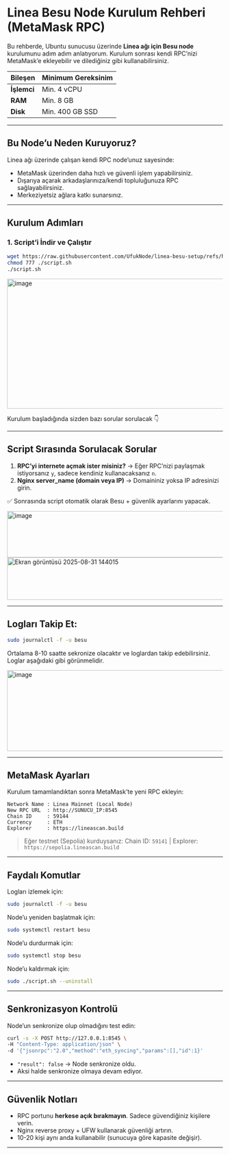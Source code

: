 # Linea Besu Node Kurulum Rehberi (MetaMask RPC)

Bu rehberde, Ubuntu sunucusu üzerinde **Linea ağı için Besu node** kurulumunu adım adım anlatıyorum.
Kurulum sonrası kendi RPC’nizi MetaMask’e ekleyebilir ve dilediğiniz gibi kullanabilirsiniz.

| Bileşen     | Minimum Gereksinim |
| ----------- | ------------------ |
| **İşlemci** | Min. 4 vCPU        |
| **RAM**     | Min. 8 GB          |
| **Disk**    | Min. 400 GB SSD    |

---

## Bu Node’u Neden Kuruyoruz?

Linea ağı üzerinde çalışan kendi RPC node’unuz sayesinde:

* MetaMask üzerinden daha hızlı ve güvenli işlem yapabilirsiniz.
* Dışarıya açarak arkadaşlarınıza/kendi topluluğunuza RPC sağlayabilirsiniz.
* Merkeziyetsiz ağlara katkı sunarsınız.

---

## Kurulum Adımları

### 1. Script’i İndir ve Çalıştır

```bash
wget https://raw.githubusercontent.com/UfukNode/linea-besu-setup/refs/heads/main/script.sh
chmod 777 ./script.sh
./script.sh
```

<img width="1677" height="303" alt="image" src="https://github.com/user-attachments/assets/9b59e3fd-b3e5-4682-b1f7-e12ff959c548" />

Kurulum başladığında sizden bazı sorular sorulacak 👇

---

## Script Sırasında Sorulacak Sorular

1. **RPC’yi internete açmak ister misiniz?** → Eğer RPC’nizi paylaşmak istiyorsanız `y`, sadece kendiniz kullanacaksanız `n`.
2. **Nginx server\_name (domain veya IP)** → Domaininiz yoksa IP adresinizi girin.

✅ Sonrasında script otomatik olarak Besu + güvenlik ayarlarını yapacak.

<img width="711" height="108" alt="image" src="https://github.com/user-attachments/assets/5737da75-17b0-4118-9d9c-0ed881ff5d03" />
<img width="634" height="99" alt="Ekran görüntüsü 2025-08-31 144015" src="https://github.com/user-attachments/assets/c1ad74ec-7e7a-4bbc-9157-eb30fa13d977" />

---

## Logları Takip Et:

```bash
sudo journalctl -f -u besu
```

Ortalama 8-10 saatte sekronize olacaktır ve loglardan takip edebilirsiniz. Loglar aşağıdaki gibi görünmelidir.

<img width="1513" height="189" alt="image" src="https://github.com/user-attachments/assets/3fac9c7b-9046-4ca0-8446-9e7397ea5646" />

---

## MetaMask Ayarları

Kurulum tamamlandıktan sonra MetaMask’te yeni RPC ekleyin:

```
Network Name : Linea Mainnet (Local Node)
New RPC URL  : http://SUNUCU_IP:8545
Chain ID     : 59144
Currency     : ETH
Explorer     : https://lineascan.build
```

> Eğer testnet (Sepolia) kurduysanız:
> Chain ID: `59141` | Explorer: `https://sepolia.lineascan.build`

---

## Faydalı Komutlar

Logları izlemek için:

```bash
sudo journalctl -f -u besu
```

Node’u yeniden başlatmak için:

```bash
sudo systemctl restart besu
```

Node’u durdurmak için:

```bash
sudo systemctl stop besu
```

Node’u kaldırmak için:

```bash
sudo ./script.sh --uninstall
```

---

## Senkronizasyon Kontrolü

Node’un senkronize olup olmadığını test edin:

```bash
curl -s -X POST http://127.0.0.1:8545 \
-H "Content-Type: application/json" \
-d '{"jsonrpc":"2.0","method":"eth_syncing","params":[],"id":1}'
```

* `"result": false` → Node senkronize oldu.
* Aksi halde senkronize olmaya devam ediyor.

---

## Güvenlik Notları

* RPC portunu **herkese açık bırakmayın**. Sadece güvendiğiniz kişilere verin.
* Nginx reverse proxy + UFW kullanarak güvenliği artırın.
* 10-20 kişi aynı anda kullanabilir (sunucuya göre kapasite değişir).

---
